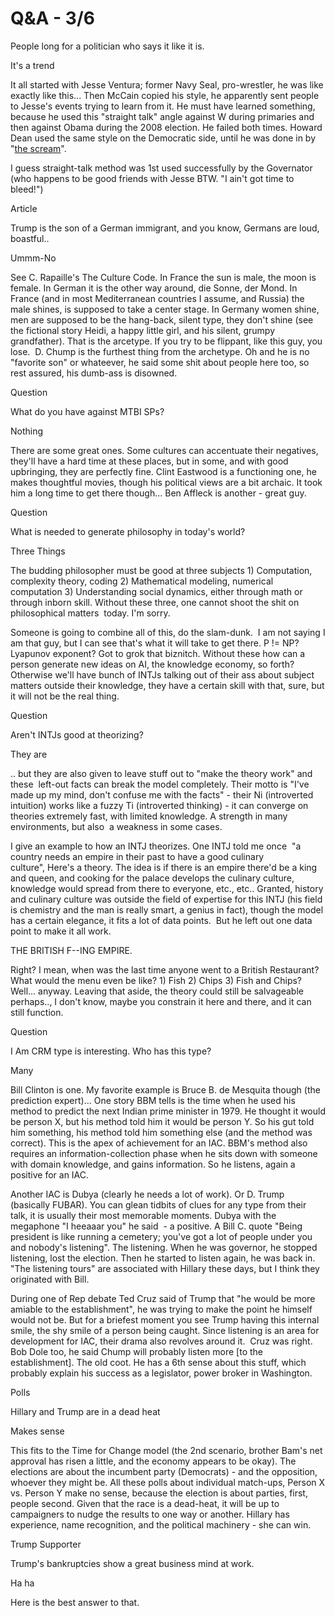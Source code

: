 # Q&A - 3/6

<a name="howitis"/>

People long for a politician who says it like it is.

It's a trend

It all started with Jesse Ventura; former Navy Seal, pro-wrestler, he
was like exactly like this... Then McCain copied his style, he
apparently sent people to Jesse's events trying to learn from it. He
must have learned something, because he used this "straight talk"
angle against W during primaries and then against Obama during the
2008 election. He failed both times. Howard Dean used the same style
on the Democratic side, until he was done in by "[the scream](https://youtu.be/RwkNnMrsx7Q?t=46)". 

I guess straight-talk method was 1st used successfully by the
Governator (who happens to be good friends with Jesse BTW. "I ain't got
time to bleed!")

Article 

Trump is the son of a German immigrant, and you know, Germans are loud, boastful..

Ummm-No

See C. Rapaille's The Culture Code. In France the sun is male, the moon is female. In German it is the other way around, die Sonne, der Mond. In France (and in most Mediterranean countries I assume, and Russia) the male shines, is supposed to take a center stage. In Germany women shine, men are supposed to be the hang-back, silent type, they don't shine (see the fictional story Heidi, a happy little girl, and his silent, grumpy grandfather). That is the arcetype. If you try to be flippant, like this guy, you lose.  D. Chump is the furthest thing from the archetype. Oh and he is no "favorite son" or whateever, he said some shit about people here too, so rest assured, his dumb-ass is disowned. 

Question

What do you have against MTBI SPs? 

Nothing

There are some great ones. Some cultures can accentuate their negatives, they'll have a hard time at these places, but in some, and with good upbringing, they are perfectly fine. Clint Eastwood is a functioning one, he makes thoughtful movies, though his political views are a bit archaic. It took him a long time to get there though... Ben Affleck is another - great guy.

Question

What is needed to generate philosophy in today's world? 

Three Things

The budding philosopher must be good at three subjects 1) Computation, complexity theory, coding 2) Mathematical modeling, numerical computation 3) Understanding social dynamics, either through math or through inborn skill. Without these three, one cannot shoot the shit on philosophical matters  today. I'm sorry. 

Someone is going to combine all of this, do the slam-dunk.  I am not saying I am that guy, but I can see that's what it will take to get there. P != NP? Lyapunov exponent? Got to grok that biznitch. Without these how can a person generate new ideas on AI, the knowledge economy, so forth? Otherwise we'll have bunch of INTJs talking out of their ass about subject matters outside their knowledge, they have a certain skill with that, sure, but it will not be the real thing.

Question

Aren't INTJs good at theorizing?

They are

.. but they are also given to leave stuff out to "make the theory work" and these  left-out facts can break the model completely. Their motto is "I've made up my mind, don't confuse me with the facts" - their Ni (introverted intuition) works like a fuzzy Ti (introverted thinking) - it can converge on theories extremely fast, with limited knowledge. A strength in many environments, but also  a weakness in some cases.

I give an example to how an INTJ theorizes. One INTJ told me once  "a country needs an empire in their past to have a good culinary culture", Here's a theory. The idea is if there is an empire there'd be a king and queen, and cooking for the palace develops the culinary culture, knowledge would spread from there to everyone, etc., etc.. Granted, history and culinary culture was outside the field of expertise for this INTJ (his field is chemistry and the man is really smart, a genius in fact), though the model has a certain elegance, it fits a lot of data points.  But he left out one data point to make it all work.

THE BRITISH F--ING EMPIRE.

Right? I mean, when was the last time anyone went to a British Restaurant? What would the menu even be like? 1) Fish 2) Chips 3) Fish and Chips? Well... anyway. Leaving that aside, the theory could still be salvageable perhaps.., I don't know, maybe you constrain it here and there, and it can still function. 

Question 

I Am CRM type is interesting. Who has this type? 

Many

Bill Clinton is one. My favorite example is Bruce B. de Mesquita though (the prediction expert)... One story BBM tells is the time when he used his method to predict the next Indian prime minister in 1979. He thought it would be person X, but his method told him it would be person Y. So his gut told him something, his method told him something else (and the method was correct). This is the apex of achievement for an IAC. BBM's method also requires an information-collection phase when he sits down with someone with domain knowledge, and gains information. So he listens, again a positive for an IAC. 

Another IAC is Dubya (clearly he needs a lot of work). Or D. Trump (basically FUBAR). You can glean tidbits of clues for any type from their talk, it is usually their most memorable moments. Dubya with the megaphone "I heeaaar you" he said  - a positive. A Bill C. quote "Being president is like running a cemetery; you've got a lot of people under you and nobody's listening". The listening. When he was governor, he stopped listening, lost the election. Then he started to listen again, he was back in. "The listening tours" are associated with Hillary these days, but I think they originated with Bill.

During one of Rep debate Ted Cruz said of Trump that "he would be more amiable to the establishment", he was trying to make the point he himself would not be. But for a briefest moment you see Trump having this internal smile, the shy smile of a person being caught. Since listening is an area for development for IAC, their drama also revolves around it.  Cruz was right. Bob Dole too, he said Chump will probably listen more [to the establishment]. The old coot. He has a 6th sense about this stuff, which probably explain his success as a legislator, power broker in Washington.

Polls

Hillary and Trump are in a dead heat

Makes sense

This fits to the Time for Change model (the 2nd scenario, brother Bam's net approval has risen a little, and the economy appears to be okay). The elections are about the incumbent party (Democrats) - and the opposition, whoever they might be. All these polls about individual match-ups, Person X vs. Person Y make no sense, because the election is about parties, first, people second. Given that the race is a dead-heat, it will be up to campaigners to nudge the results to one way or another. Hillary has experience, name recognition, and the political machinery - she can win.  

Trump Supporter

Trump's bankruptcies show a great business mind at work. 

Ha ha

Here is the best answer to that.














